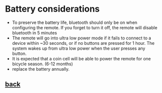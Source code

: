 # Battery considerations
* To preserve the battery life, bluetooth should only be on when configuring the remote. If you forget to turn it off, the remote will disable bluetooth in 5 minutes
* The remote will go into ultra low power mode if it fails to connect to a device within ~30 seconds, or if no buttons are pressed for 1 hour. The system wakes up from ultra low power when the user presses any button.
* It is expected that a coin cell will be able to power the remote for one bicycle season. (6-12 months) 
* replace the battery annually.
## [back](../README.md)
